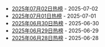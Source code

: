 * [2025年07月02日热榜](https://product-daily.haha.ai/posts/20250702) - 2025-07-02
* [2025年07月01日热榜](https://product-daily.haha.ai/posts/20250701) - 2025-07-01
* [2025年06月30日热榜](https://product-daily.haha.ai/posts/20250630) - 2025-06-30
* [2025年06月29日热榜](https://product-daily.haha.ai/posts/20250629) - 2025-06-29
* [2025年06月28日热榜](https://product-daily.haha.ai/posts/20250628) - 2025-06-28
